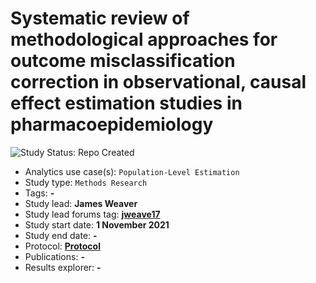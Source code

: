 Systematic review of methodological approaches for outcome misclassification correction in observational, causal effect estimation studies in pharmacoepidemiology
=================

<img src="https://img.shields.io/badge/Study%20Status-Repo%20Created-lightgray.svg" alt="Study Status: Repo Created">

- Analytics use case(s): `Population-Level Estimation`
- Study type: `Methods Research`
- Tags: **-**
- Study lead: **James Weaver**
- Study lead forums tag: **[jweave17](https://forums.ohdsi.org/u/jweave17)**
- Study start date: **1 November 2021**
- Study end date: **-**
- Protocol: **[Protocol](https://ohdsi-studies.github.io/OutcomeMisclassificationSysRev/Protocol.html)**
- Publications: **-**
- Results explorer: **-**

